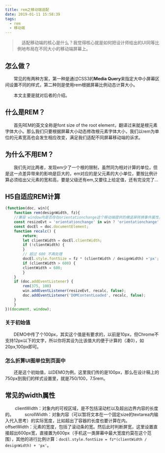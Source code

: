 ```yaml
---
title: rem之移动端适配
date: 2019-01-11 15:58:39
tags:
  - rem
  - 移动端
---
```


> &emsp;适配移动端的核心是什么？我觉得核心就是如何把设计师给出的UI同等比例地布局在不同大小的移动端屏幕上。

## 怎么做？

&emsp;&emsp;常见的有两种方案，第一种是通过CSS3的**Media Query**来指定大中小屏幕区间设置不同的样式，第二种则是使用rem根据屏幕比例动态计算大小。

<escape><!-- more --></escape>

&emsp;&emsp;本文主要是就对后者的介绍。

## 什么是REM？

&emsp;&emsp;首先REM的英文全称是font size of the root element，翻译过来就是根元素字体大小。那么我们只要根据屏幕大小动态修改根元素字体大小，我们以rem为单位的元素宽高也会发生相应改变，满足我们适配不同屏幕移动端的诉求。

## 为什么不用EM？

&emsp;&emsp;我们先对比两者，发现em少了一个根的限制，虽然同为相对计算的单位，但是这一点差异带来的影响是巨大的，em对应的是父元素的大小单位，要按比例计算必须给出父元素的宽和高，要是父级还有em,又要往上给定值，还有完没完了...

## H5自适应REM计算

```javascript
(function(doc, win){
    function rem(designWidth, fz){
    //兼容 window内是否存在orientationchange这个移动端提供的横竖屏转换事件属性，若没有则统一使用resize事件
    const resizeEvt = 'orientationchange' in win ? 'orientationchange' : 'resize';
    const docEl = doc.documentElement;
    function recalc() {
        return;
        let clientWidth = docEl.clientWidth;
        if (!clientWidth) {
        }
        // 超过 600 不再处理
        docEl.style.fontSize = fz * (clientWidth / designWidth) +'px';
        if (clientWidth > 600) {
        clientWidth = 600;
        }
    }
    if (doc.addEventListener) {
        rem(375, 100)
        win.addEventListener(resizeEvt, recalc, false);
        doc.addEventListener('DOMContentLoaded', recalc, false);
    }
    }
})(document, window);
```

### 关于初始值

&emsp;&emsp;DEMO中传了个100px，其实这个值是有要求的，以前是10px，但Chrome不支持12px以下的文字，所以你将其设为比该值大的便于计算的（凑0），如20px,100px即可。

### 怎么折算UI图单位到页面中

&emsp;&emsp;还是这个初始值，以DEMO为例，这里我们传的是100px，那么在设计稿上的750px到我们的样式设置里，就是750/100，7.5rem。

## 常见的width属性

&emsp;&emsp;  clientWidth：对象内的可视区域，是不包括滚动栏以及超出边界内容的长度的。
&emsp;&emsp;  scrollWidth：对象内容（可以暂将文本在一个固定size的textarea内输入代入思考）的实际宽度，比如超出了容器的长度也要计算在内。
&emsp;&emsp;  offsetWidth：元素的宽度，包括了滚动条的宽。然后此时判断屏宽，这里设置直接超出600px宽，直接置为600px（手机这一类屏幕中最大宽度约莫在这个范围），其他的进行比例计算：`docEl.style.fontSize = fz*(clientWidth / designWidth) + 'px'`。
